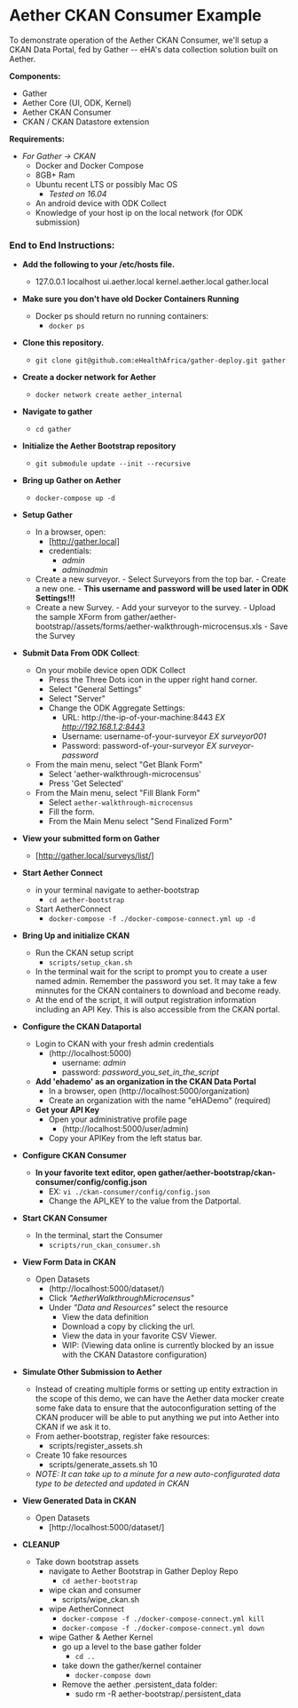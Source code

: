 # Aether CKAN Consumer Example

To demonstrate operation of the Aether CKAN Consumer, we'll setup a CKAN Data Portal, fed by Gather -- eHA's data collection solution built on Aether. 

__Components:__
- Gather
- Aether Core (UI, ODK, Kernel)
- Aether CKAN Consumer
- CKAN / CKAN Datastore extension

 __Requirements:__
- _For Gather -> CKAN_
    - Docker and Docker Compose
    - 8GB+ Ram
    - Ubuntu recent LTS or possibly Mac OS
      - _Tested on 16.04_
    - An android device with ODK Collect
    - Knowledge of your host ip on the local network (for ODK submission)

### __End to End Instructions__:
- __Add the following to your /etc/hosts file.__
    - 127.0.0.1       localhost ui.aether.local kernel.aether.local gather.local
- __Make sure you don't have old Docker Containers Running__
    - Docker ps should return no running containers:
        - `docker ps`
- __Clone this repository.__
    - `git clone git@github.com:eHealthAfrica/gather-deploy.git gather` 
- __Create a docker network for Aether__
    - `docker network create aether_internal`

- __Navigate to gather__
    -  `cd gather`
- __Initialize the Aether Bootstrap repository__
    - `git submodule update --init --recursive`
- __Bring up Gather on Aether__
    - `docker-compose up -d`
- __Setup Gather__
    - In a browser, open:
        - [http://gather.local]
        - credentials:
            - _admin_
            - _adminadmin_
    - Create a new surveyor.
          - Select Surveyors from the top bar.
          - Create a new one.
          - __This username and password will be used later in ODK Settings!!!__
    - Create a new Survey.
          - Add your surveyor to the survey.
          - Upload the sample XForm from gather/aether-bootstrap//assets/forms/aether-walkthrough-microcensus.xls
          - Save the Survey
- __Submit Data From ODK Collect__:
  - On your mobile device open ODK Collect
      - Press the Three Dots icon in the upper right hand corner.
      - Select "General Settings"
      - Select "Server"
      - Change the ODK Aggregate Settings:
          - URL: http://the-ip-of-your-machine:8443  _EX http://192.168.1.2:8443_
          - Username: username-of-your-surveyor _EX surveyor001_
          - Password: password-of-your-surveyor _EX surveyor-password_
  - From the main menu, select "Get Blank Form"
      - Select 'aether-walkthrough-microcensus'
      - Press 'Get Selected'
  - From the Main menu, select "Fill Blank Form"
      - Select `aether-walkthrough-microcensus`
      - Fill the form.
      - From the Main Menu select "Send Finalized Form"
- __View your submitted form on Gather__
    - [http://gather.local/surveys/list/]
- __Start Aether Connect__
    - in your terminal navigate to aether-bootstrap
        - `cd aether-bootstrap`
    - Start AetherConnect
        - `docker-compose -f ./docker-compose-connect.yml up -d`

- __Bring Up and initialize CKAN__
    - Run the CKAN setup script
        - `scripts/setup_ckan.sh`
    - In the terminal wait for the script to prompt you to create a user named admin. Remember the password you set. It may take a few minnutes for the CKAN containers to download and become ready.
    - At the end of the script, it will output registration information including an API Key. This is also accessible from the CKAN portal.
- __Configure the CKAN Dataportal__
    - Login to CKAN with your fresh admin credentials
        - (http://localhost:5000)
            - username: _admin_
            - password: _password_you_set_in_the_script_
    - __Add 'ehademo' as an organization in the CKAN Data Portal__  
      - In a browser, open (http://localhost:5000/organization)
      - Create an organization with the name "eHADemo" (required)
    - __Get your API Key__
        - Open your administrative profile page
            - (http://localhost:5000/user/admin)
        - Copy your APIKey from the left status bar.
- __Configure CKAN Consumer__
    - __In your favorite text editor, open gather/aether-bootstrap/ckan-consumer/config/config.json__
        - EX: `vi ./ckan-consumer/config/config.json`
        - Change the API_KEY to the value from the Datportal. 
- __Start CKAN Consumer__
    - In the terminal, start the Consumer
        - `scripts/run_ckan_consumer.sh`
- __View Form Data in CKAN__
    - Open Datasets
        - (http://localhost:5000/dataset/)
        - Click _"AetherWalkthroughMicrocensus"_
        - Under _"Data and Resources"_ select the resource
            - View the data definition
            - Download a copy by clicking the url.
            - View the data in your favorite CSV Viewer.
            - WIP: (Viewing data online is currently blocked by an issue with the CKAN Datastore configuration)
- __Simulate Other Submission to Aether__
    - Instead of creating multiple forms or setting up entity extraction in the scope of this demo, we can have the Aether data mocker create some fake data to ensure that the autoconfiguration setting of the CKAN producer will be able to put anything we put into Aether into CKAN if we ask it to.
    - From aether-bootstrap, register fake resources:
        - scripts/register_assets.sh
    - Create 10 fake resources
        - scripts/generate_assets.sh 10
    - _NOTE: It can take up to a minute for a new auto-configurated data type to be detected and updated in CKAN_
- __View Generated Data in CKAN__
    - Open Datasets
        - [http://localhost:5000/dataset/]

- __CLEANUP__
    - Take down bootstrap assets
        - navigate to Aether Bootstrap in Gather Deploy Repo
            - `cd aether-bootstrap`
        - wipe ckan and consumer
            - scripts/wipe_ckan.sh
        - wipe AetherConnect
            - `docker-compose -f ./docker-compose-connect.yml kill`
            - `docker-compose -f ./docker-compose-connect.yml down`
        - wipe Gather & Aether Kernel
            - go up a level to the base gather folder
                - `cd ..`
            - take down the gather/kernel container
                - `docker-compose down`
            - Remove the aether .persistent_data folder:
                - sudo rm -R aether-bootstrap/.persistent_data
